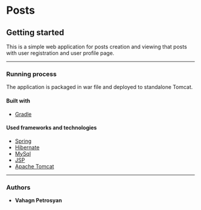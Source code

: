 # Posts  

## Getting started  
This is a simple web application for posts creation and  viewing that posts with user registration and user profile page.  

----------

### Running process
The application is packaged in war file and deployed to standalone Tomcat.  

#### Built with   
* [Gradle](https://gradle.org/)  

#### Used frameworks and technologies  
* [Spring](https://spring.io/)
* [Hibernate](http://hibernate.org/orm/)
* [MySql](https://www.mysql.com/)
* [JSP]()
* [Apache Tomcat](http://tomcat.apache.org/)  

----------

### Authors

* **Vahagn Petrosyan**
